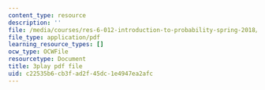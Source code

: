 ```yaml
---
content_type: resource
description: ''
file: /media/courses/res-6-012-introduction-to-probability-spring-2018/c22535b6cb3fad2f45dc1e4947ea2afc_ugzs7dgQ-JE.pdf
file_type: application/pdf
learning_resource_types: []
ocw_type: OCWFile
resourcetype: Document
title: 3play pdf file
uid: c22535b6-cb3f-ad2f-45dc-1e4947ea2afc
---
```

